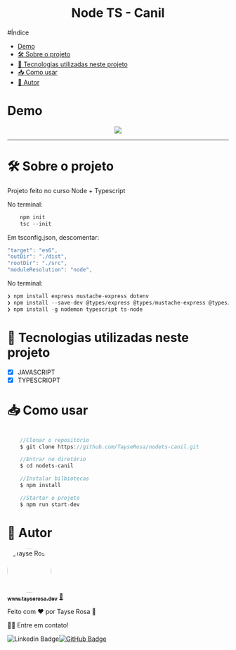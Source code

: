 <h1 align="center"> Node TS - Canil</h1>

#Índice
- [Demo](#demo)
- [🛠 Sobre o projeto](#-sobre-o-projeto)
- [🚀 Tecnologias utilizadas neste projeto](#-tecnologias-utilizadas-neste-projeto)
- [📥 Como usar](#-como-usar)
- [🚀 Autor](#-autor)
  

# Demo
<p align="center">
<img src="./readme.gif" align="center" />
</p>

---
# 🛠 Sobre o projeto
<p>
Projeto feito no curso Node + Typescript</p>

No terminal:
```js
    npm init
    tsc --init
```

Em tsconfig.json, descomentar:
```js
"target": "es6",      
"outDir": "./dist",     
"rootDir": "./src",  
"moduleResolution": "node",       
```

No terminal:
```js
❯ npm install express mustache-express dotenv
❯ npm install --save-dev @types/express @types/mustache-express @types/node
❯ npm install -g nodemon typescript ts-node
```


# 🚀 Tecnologias utilizadas neste projeto

- [x] JAVASCRIPT
- [x] TYPESCRIOPT

# 📥 Como usar
```js

    //Clonar o repositório
    $ git clone https://github.com/TayseRosa/nodets-canil.git

    //Entrar no diretório
    $ cd nodets-canil

    //Instalar bilbiotecas
    $ npm install

    //Startar o projeto
    $ npm run start-dev

``` 

# 🚀 Autor

<a href="https://www.tayserosa.dev">
 <img style="border-radius: 50%;" src="https://avatars.githubusercontent.com/u/31596454?v=4" width="100px;" alt="Tayse Rosa" style="border-radius:50%"/>
 <br />
 <sub><b>www.tayserosa.dev</b></sub></a> <a href="https://www.tayserosa.dev" title="Tayse Rosa" target="_blank">🚀</a>


Feito com ❤️ por Tayse Rosa 🚀

👋🏽 Entre em contato!

![Linkedin Badge](https://img.shields.io/badge/-TayseRosa-blue?style=flat-square&logo=Linkedin&logoColor=white&link=https://www.linkedin.com/in/tayse-rosa-3b683151/)[![GitHub Badge](https://img.shields.io/badge/GitHub-100000?style=for-the-badge&logo=github&logoColor=white)](https://github.com/TayseRosa/)
